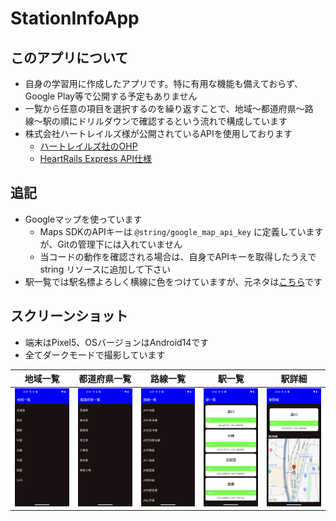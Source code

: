 # StationInfoApp

## このアプリについて

- 自身の学習用に作成したアプリです。特に有用な機能も備えておらず、Google Play等で公開する予定もありません
- 一覧から任意の項目を選択するのを繰り返すことで、地域〜都道府県〜路線〜駅の順にドリルダウンで確認するという流れで構成しています
- 株式会社ハートレイルズ様が公開されているAPIを使用しております
  - [ハートレイルズ社のOHP](https://www.heartrails.com/ja)
  - [HeartRails Express API仕様](https://express.heartrails.com/api.html)

## 追記

- Googleマップを使っています
  - Maps SDKのAPIキーは `@string/google_map_api_key` に定義していますが、Gitの管理下には入れていません
  - 当コードの動作を確認される場合は、自身でAPIキーを取得したうえで string リソースに追加して下さい
- 駅一覧では駅名標よろしく横線に色をつけていますが、元ネタは[こちら](https://ja.wikipedia.org/wiki/日本の鉄道ラインカラー一覧)です

## スクリーンショット

- 端末はPixel5、OSバージョンはAndroid14です
- 全てダークモードで撮影しています

| 地域一覧 | 都道府県一覧 | 路線一覧 | 駅一覧 | 駅詳細 |
| :---: | :---: | :---: | :---: | :---: |
| <img src="./images/1_area-list.png" /> | <img src="./images/2_prefecture-list.png" /> | <img src="./images/3_line-list.png" /> | <img src="./images/4_station-list.png" /> | <img src="./images/5_station-detail.png" /> |